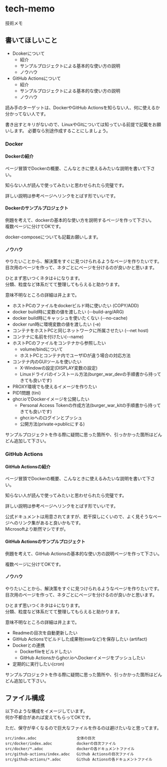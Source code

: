 # tech-memo
技術メモ

## 書いてほしいこと

- Dcokerについて
  - 紹介
  - サンプルプロジェクトによる基本的な使い方の説明
  - ノウハウ
- GitHub Actionsについて
  - 紹介
  - サンプルプロジェクトによる基本的な使い方の説明
  - ノウハウ

読み手のターゲットは、DockerやGitHub Actionsを知らない人、何に使えるか分かってない人です。

書き出すとキリがないので、LinuxやGitについては知っている前提で記載をお願いします。
必要なら別途作成することにしましょう。  

### Docker

#### Dockerの紹介
ページ冒頭でDockerの概要、こんなときに使えるみたいな説明を書いて下さい。  

知らない人が読んで使ってみたいと思わせられたら完璧です。

詳しい説明は参考ページへリンクをとばす形でいいです。


#### Dockerのサンプルプロジェクト
例題を考えて、dockerの基本的な使い方を説明するページを作って下さい。  
複数ページに分けてOKです。

docker-composeについても記載お願いします。  


#### ノウハウ
やりたいことから、解決策をすぐに見つけられるようなページを作りたいです。  
目次用のページを作って、ネタごとにページを分けるのが良いかと思います。  

ひとまず思いつくネタは↓になります。  
分類、粒度など体系だてて整理してもらえると助かります。  

意味不明なところの詳細は井上まで。

- ホストPCのファイルをdockerビルド時に使いたい (COPY/ADD)
- docker build時に変数の値を渡したい (--build-arg/ARG)
- docker build時にキャッシュを使いたくない (--no-cache)
- docker run時に環境変数の値を渡したい (-e)
- コンテナをホストPCと同じネットワークに所属させたい (--net host)
- コンテナに名前を付けたい(--name)
- ホストPCのファイルをコンテナから参照したい
  - volume/bindについて
  - ホストPCとコンテナ内でユーザIDが違う場合の対応方法
- コンテナ内のGUIツールを使いたい
  - X-Windowの設定(DISPLAY変数の設定)
  - Linuxドライバのインストール方法(burger_war_devの手順書から持ってきても良いです)
- PROXY環境でも使えるイメージを作りたい
- PID1問題 (tini)
- ghcr.ioでDockerイメージを公開したい
  - Personal Access Tokenの作成方法(burger_war_kitの手順書から持ってきても良いです)
  - ghcr.ioへのログインとプッシュ
  - 公開方法(private→publicにする)

サンプルプロジェクトを作る際に疑問に思った箇所や、引っかかった箇所はどんどん追加して下さい。

### GitHub Actions

#### GitHub Actionsの紹介
ページ冒頭でDockerの概要、こんなときに使えるみたいな説明を書いて下さい。

知らない人が読んで使ってみたいと思わせられたら完璧です。

詳しい説明は参考ページへリンクをとばす形でいいです。

公式ドキュメントは用意されてますが、若干探しにくいので、よく見そうなページへのリンク集があると良いかもです。  
Microsoftより断然マシですが。

#### GitHub Actionsのサンプルプロジェクト
例題を考えて、GitHub Actionsの基本的な使い方の説明ページを作って下さい。  

複数ページに分けてOKです。


#### ノウハウ
やりたいことから、解決策をすぐに見つけられるようなページを作りたいです。  
目次用のページを作って、ネタごとにページを分けるのが良いかと思います。  

ひとまず思いつくネタは↓になります。  
分類、粒度など体系だてて整理してもらえると助かります。  

意味不明なところの詳細は井上まで。

- Readmeの目次を自動更新したい
- GitHub Actionsでビルドした成果物(exeなど)を保存したい (artifact)
- Dockerとの連携
  - Dockerfileをビルドしたい
  - GitHub Actionsからghcr.ioへDockerイメージをプッシュしたい
- 定期的に実行したい(cron)

サンプルプロジェクトを作る際に疑問に思った箇所や、引っかかった箇所はどんどん追加して下さい。

## ファイル構成
以下のような構成をイメージしています。  
何か不都合があれば変えてもらってOKです。

ただ、保守が辛くなるので巨大なファイルを作るのは避けたいなと思ってます。  

```
src/index.adoc                  全体の目次
src/docker/index.adoc           dockerの目次ファイル
src/docker/*.adoc               dockerの各ドキュメントファイル
src/github-actions/index.adoc   Github Actionsの目次ファイル
src/github-actions/*.adoc       Github Actionsの各ドキュメントファイル
```

